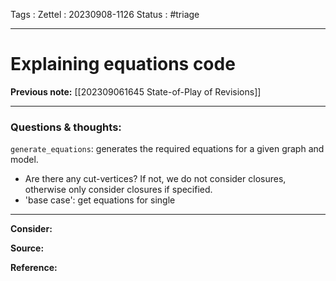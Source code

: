 Tags :
Zettel :  20230908-1126
Status : #triage 

-----

# Explaining equations code

**Previous note:** [[202309061645 State-of-Play of Revisions]]

-----

### Questions & thoughts:

`generate_equations`: generates the required equations for a given graph and model.
 - Are there any cut-vertices? If not, we do not consider closures, otherwise only consider closures if specified.
 - 'base case': get equations for single 


-----
 
**Consider:**


**Source:** 


**Reference:** 
